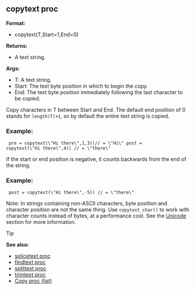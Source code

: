 ## copytext proc

<!-- -->
**Format:**
+   copytext(T,Start=1,End=0)
<!-- -->
**Returns:**
+   A text string.
<!-- -->
**Args:**
+   T: A text string.
+   Start: The text byte position in which to begin the copy.
+   End: The text byte position immediately following the last character
    to be copied.


Copy characters in T between Start and End. The default end
position of 0 stands for `length(T)+1`, so by default the entire text
string is copied.
### Example:

``` dm
 pre = copytext(\"Hi there\",1,3))// = \"Hi\" post =
copytext(\"Hi there\",4)) // = \"there\" 
```
 

If the
start or end position is negative, it counts backwards from the end of
the string.
### Example:

``` dm
 post = copytext(\"Hi there\",-5)) // = \"there\"

```
 

Note: In strings containing non-ASCII characters,
byte position and character position are not the same thing. Use
`copytext_char()` to work with character counts instead of bytes, at a
performance cost. See the [Unicode](/ref/%7Bnotes%7D/Unicode.md) section for
more information.

> [!TIP] 
> **See also:**
> +   [splicetext proc](/ref/proc/splicetext.md) 
> +   [findtext proc](/ref/proc/findtext.md) 
> +   [splittext proc](/ref/proc/splittext.md) 
> +   [trimtext proc](/ref/proc/trimtext.md) 
> +   [Copy proc (list)](/ref/list/proc/Copy.md) 
